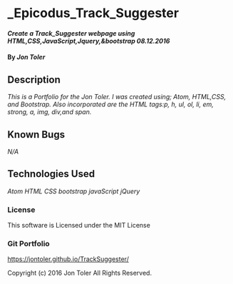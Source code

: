 # _Epicodus_Track_Suggester

#### _Create a Track_Suggester webpage using HTML,CSS,JavaScript,Jquery,&bootstrap 08.12.2016_

#### By _**Jon Toler**_

## Description

_This is a Portfolio for the Jon Toler. I was created using; Atom, HTML,CSS, and Bootstrap.
Also incorporated are the HTML tags:p, h, ul, ol, li, em, strong, a, img, div,and span._

## Known Bugs

_N/A_

## Technologies Used

_Atom_
_HTML_
_CSS_
_bootstrap_
_javaScript_
_jQuery_

### License

This software is Licensed under the MIT License

### Git Portfolio

 https://jontoler.github.io/TrackSuggester/

Copyright (c) 2016 Jon Toler All Rights Reserved.
